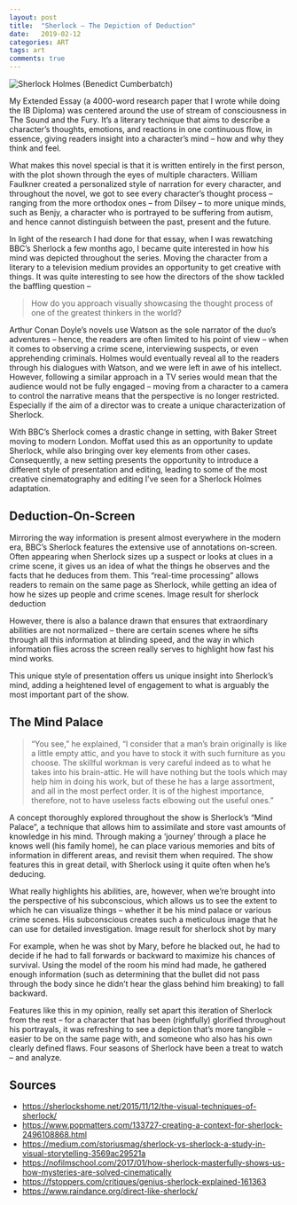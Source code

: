 ```yaml
---
layout: post
title:  "Sherlock – The Depiction of Deduction"
date:   2019-02-12 
categories: ART
tags: art
comments: true
---
```


<p class="full-width no-margin"><img src="https://static1.srcdn.com/wordpress/wp-content/uploads/2021/06/Sherlocks-mind-palace-Benedict-Cumberbatch.jpg" alt="Sherlock Holmes (Benedict Cumberbatch)" align="center"/></p>

My Extended Essay (a 4000-word research paper that I wrote while doing the IB Diploma) was centered around the use of stream of consciousness in The Sound and the Fury. It’s a literary technique that aims to describe a character’s thoughts, emotions, and reactions in one continuous flow, in essence, giving readers insight into a character’s mind – how and why they think and feel.

What makes this novel special is that it is written entirely in the first person, with the plot shown through the eyes of multiple characters. William Faulkner created a personalized style of narration for every character, and throughout the novel, we got to see every character’s thought process – ranging from the more orthodox ones – from Dilsey – to more unique minds, such as Benjy, a character who is portrayed to be suffering from autism, and hence cannot distinguish between the past, present and the future.

In light of the research I had done for that essay, when I was rewatching BBC’s Sherlock a few months ago, I became quite interested in how his mind was depicted throughout the series. Moving the character from a literary to a television medium provides an opportunity to get creative with things. It was quite interesting to see how the directors of the show tackled the baffling question –

> How do you approach visually showcasing the thought process of one of the greatest thinkers in the world?

Arthur Conan Doyle’s novels use Watson as the sole narrator of the duo’s adventures – hence, the readers are often limited to his point of view – when it comes to observing a crime scene, interviewing suspects, or even apprehending criminals. Holmes would eventually reveal all to the readers through his dialogues with Watson, and we were left in awe of his intellect. However, following a similar approach in a TV series would mean that the audience would not be fully engaged – moving from a character to a camera to control the narrative means that the perspective is no longer restricted. Especially if the aim of a director was to create a unique characterization of Sherlock.

With BBC’s Sherlock comes a drastic change in setting, with Baker Street moving to modern London. Moffat used this as an opportunity to update Sherlock, while also bringing over key elements from other cases. Consequently, a new setting presents the opportunity to introduce a different style of presentation and editing, leading to some of the most creative cinematography and editing I’ve seen for a Sherlock Holmes adaptation.

## Deduction-On-Screen

Mirroring the way information is present almost everywhere in the modern era, BBC’s Sherlock features the extensive use of annotations on-screen. Often appearing when Sherlock sizes up a suspect or looks at clues in a crime scene, it gives us an idea of what the things he observes and the facts that he deduces from them. This “real-time processing” allows readers to remain on the same page as Sherlock, while getting an idea of how he sizes up people and crime scenes.
Image result for sherlock deduction

However, there is also a balance drawn that ensures that extraordinary abilities are not normalized – there are certain scenes where he sifts through all this information at blinding speed, and the way in which information flies across the screen really serves to highlight how fast his mind works.

This unique style of presentation offers us unique insight into Sherlock’s mind, adding a heightened level of engagement to what is arguably the most important part of the show.

## The Mind Palace

> “You see,” he explained, “I consider that a man’s brain originally is like a little empty attic, and you have to stock it with such furniture as you choose. The skillful workman is very careful indeed as to what he takes into his brain-attic. He will have nothing but the tools which may help him in doing his work, but of these he has a large assortment, and all in the most perfect order. It is of the highest importance, therefore, not to have useless facts elbowing out the useful ones.”


A concept thoroughly explored throughout the show is Sherlock’s “Mind Palace”, a technique that allows him to assimilate and store vast amounts of knowledge in his mind. Through making a ‘journey’ through a place he knows well (his family home), he can place various memories and bits of information in different areas, and revisit them when required. The show features this in great detail, with Sherlock using it quite often when he’s deducing.

What really highlights his abilities, are, however, when we’re brought into the perspective of his subconscious, which allows us to see the extent to which he can visualize things – whether it be his mind palace or various crime scenes. His subconscious creates such a meticulous image that he can use for detailed investigation.
Image result for sherlock shot by mary

For example, when he was shot by Mary, before he blacked out, he had to decide if he had to fall forwards or backward to maximize his chances of survival. Using the model of the room his mind had made, he gathered enough information (such as determining that the bullet did not pass through the body since he didn’t hear the glass behind him breaking) to fall backward.

Features like this in my opinion, really set apart this iteration of Sherlock from the rest – for a character that has been (rightfully) glorified throughout his portrayals, it was refreshing to see a depiction that’s more tangible – easier to be on the same page with, and someone who also has his own clearly defined flaws. Four seasons of Sherlock have been a treat to watch – and analyze.

## Sources
- <a>https://sherlockshome.net/2015/11/12/the-visual-techniques-of-sherlock/</a>
- <a>https://www.popmatters.com/133727-creating-a-context-for-sherlock-2496108868.html</a>
- <a>https://medium.com/storiusmag/sherlock-vs-sherlock-a-study-in-visual-storytelling-3569ac29521a</a>
- <a>https://nofilmschool.com/2017/01/how-sherlock-masterfully-shows-us-how-mysteries-are-solved-cinematically</a>
- <a>https://fstoppers.com/critiques/genius-sherlock-explained-161363</a>
- <a>https://www.raindance.org/direct-like-sherlock/</a>